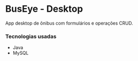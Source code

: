 # BusEye - Desktop

App desktop de ônibus com formulários e operações CRUD.

### Tecnologias usadas

- Java
- MySQL
